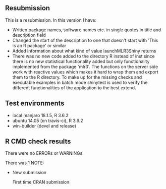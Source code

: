 ## Resubmission
This is a resubmission. In this version I have:

* Written package names, software names etc. in single quotes in title and description field
* Changed the start of the description to one that doesn't start with 'This is an R package' or similar
* Added information about what kind of value launchMLR3Shiny returns
* There was no new code added to the directory R instead of inst since there is no new statistical functionality added but only functionality implemented from the package 'mlr3'. The functions on the server side work with reactive values which makes it hard to wrap them and export them to the R directory. To make up for the missing checks and executable examples in batch mode shinytest is used to verify the different functionalities of the application to the best extend.

## Test environments
* local manjaro 18.1.5, R 3.6.2
* ubuntu 14.05 (on travis-ci), R 3.6.2
* win-builder (devel and release)

## R CMD check results
There were no ERRORs or WARNINGs. 

There was 1 NOTE:

* New submission

  First time CRAN submission
